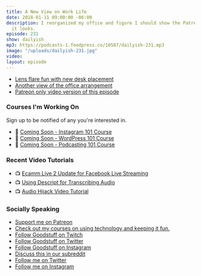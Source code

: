 ```yaml
---
title: A New View on Work Life
date: 2018-01-11 09:00:00 -06:00
description: I reorganized my office and figure I should show the Patreon folks how
  it looks.
episode: 231
show: dailyish
mp3: https://podcasts-1.feedpress.co/10587/dailyish-231.mp3
image: "/uploads/dailyish-231.jpg"
video: 
layout: episode
---
```


* [Lens flare fun with new desk placement](https://twitter.com/iChris/status/951560395428417537)
* [Another view of the office arrangement](https://www.instagram.com/p/Bd0uVEUjqvp/)
* [Patreon only video version of this episode](https://www.patreon.com/posts/daily-ish-231-on-16353745)
### Courses I'm Working On

Sign up to be notified of any you're interested in.

* 🌅 [Coming Soon - Instagram 101 Course](https://courses.chrisenns.com/instagram-101)
* 📝 [Coming Soon - WordPress 101 Course](https://courses.chrisenns.com/wordpress-101)
* 🎤 [Coming Soon - Podcasting 101 Course](https://courses.chrisenns.com/podcasting-101)

### Recent Video Tutorials

* 📺 [Ecamm Live 2 Update for Facebook Live Streaming](https://www.youtube.com/watch?v=nDWEGmDowys)
* 📺 [Using Descript for Transcribing Audio](https://www.youtube.com/watch?v=XD401h0Kctw&t=1s)
* 📺 [Audio Hijack Video Tutorial](https://www.youtube.com/watch?v=gksxKV85ARU)

### Socially Speaking

* [Support me on Patreon](https://www.patreon.com/ichris)
* [Check out my courses on using technology and keeping it fun.](https://courses.chrisenns.com)
* [Follow Goodstuff on Twitch](https://www.twitch.tv/goodstuff_fm)
* [Follow Goodstuff on Twitter](https://twitter.com/goodstufffm)
* [Follow Goodstuff on Instagram](https://www.instagram.com/goodstuff_fm/)
* [Discuss this in our subreddit](https://www.reddit.com/r/Goodstuff_fm/)
* [Follow me on Twitter](https://www.twitter.com/ichris)
* [Follow me on Instagram](https://www.instagram.com/ichrisv2/)
